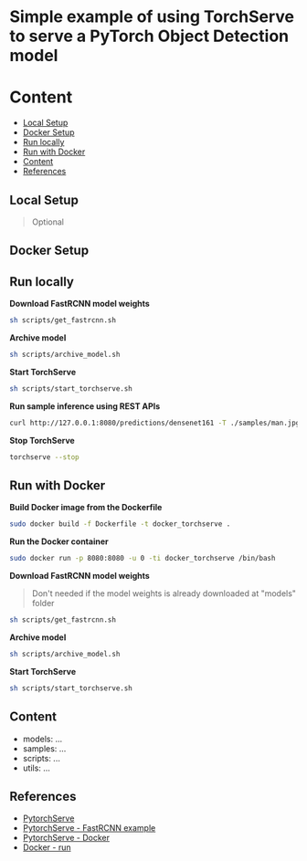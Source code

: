 # Simple example of using TorchServe to serve a PyTorch Object Detection model


# Content
- [Local Setup](#local-setup)
- [Docker Setup](#docker-setup)
- [Run locally](#run-locally)
- [Run with Docker](#run-with-docker)
- [Content](#content)
- [References](#references)


## Local Setup
> Optional

## Docker Setup


## Run locally
**Download FastRCNN model weights**
```bash
sh scripts/get_fastrcnn.sh
```

**Archive model**
```bash
sh scripts/archive_model.sh
```

**Start TorchServe**
```bash
sh scripts/start_torchserve.sh
```

**Run sample inference using REST APIs**
```bash
curl http://127.0.0.1:8080/predictions/densenet161 -T ./samples/man.jpg
```

**Stop TorchServe**
```bash
torchserve --stop
```


## Run with Docker
**Build Docker image from the Dockerfile**
```bash
sudo docker build -f Dockerfile -t docker_torchserve .
```

**Run the Docker container**
```bash
sudo docker run -p 8080:8080 -u 0 -ti docker_torchserve /bin/bash
```

**Download FastRCNN model weights**
> Don't needed if the model weights is already downloaded at "models" folder
```bash
sh scripts/get_fastrcnn.sh
```

**Archive model**
```bash
sh scripts/archive_model.sh
```

**Start TorchServe**
```bash
sh scripts/start_torchserve.sh
```


## Content
- models: ...
- samples: ...
- scripts: ...
- utils: ...


## References
- [PytorchServe](https://github.com/pytorch/serve)
- [PytorchServe - FastRCNN example](https://github.com/pytorch/serve/tree/master/examples/object_detector/fast-rcnn)
- [PytorchServe - Docker](https://github.com/pytorch/serve/tree/master/docker)
- [Docker - run](https://docs.docker.com/engine/reference/commandline/run/)